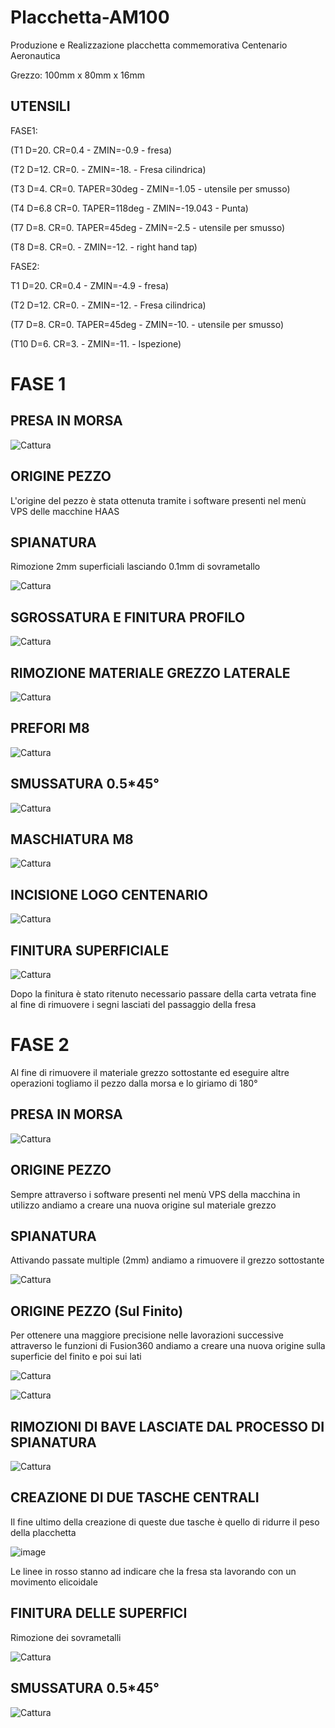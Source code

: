 # Placchetta-AM100
Produzione e Realizzazione placchetta commemorativa Centenario Aeronautica

Grezzo: 100mm x 80mm x 16mm


## UTENSILI

FASE1:

(T1 D=20. CR=0.4 - ZMIN=-0.9 - fresa)

(T2 D=12. CR=0. - ZMIN=-18. - Fresa cilindrica)

(T3 D=4. CR=0. TAPER=30deg - ZMIN=-1.05 - utensile per smusso)

(T4 D=6.8 CR=0. TAPER=118deg - ZMIN=-19.043 - Punta)

(T7 D=8. CR=0. TAPER=45deg - ZMIN=-2.5 - utensile per smusso)

(T8 D=8. CR=0. - ZMIN=-12. - right hand tap)


FASE2:

T1 D=20. CR=0.4 - ZMIN=-4.9 - fresa)

(T2 D=12. CR=0. - ZMIN=-12. - Fresa cilindrica)

(T7 D=8. CR=0. TAPER=45deg - ZMIN=-10. - utensile per smusso)

(T10 D=6. CR=3. - ZMIN=-11. - Ispezione)


# FASE 1

## PRESA IN MORSA

![Cattura](https://github.com/VincenzoHDR/Placchetta-AM100/assets/124595235/1dcea219-84bc-436c-8594-b056e18f5b61)

## ORIGINE PEZZO 

L'origine del pezzo è stata ottenuta tramite i software presenti nel menù VPS delle macchine HAAS

## SPIANATURA

Rimozione 2mm superficiali lasciando 0.1mm di sovrametallo

![Cattura](https://github.com/VincenzoHDR/Placchetta-AM100/assets/124595235/a7cb034d-8925-4543-aba7-6223c36408e5)

## SGROSSATURA E FINITURA PROFILO

![Cattura](https://github.com/VincenzoHDR/Placchetta-AM100/assets/124595235/603c59e7-7472-4525-bb14-618bd1e3e7ce)

## RIMOZIONE MATERIALE GREZZO LATERALE

![Cattura](https://github.com/VincenzoHDR/Placchetta-AM100/assets/124595235/26cf86eb-8417-4ea6-be85-b28e5a02153f)

## PREFORI M8

![Cattura](https://github.com/VincenzoHDR/Placchetta-AM100/assets/124595235/c467272f-bcea-4e69-8db5-c38758a97d45)

## SMUSSATURA 0.5*45°

![Cattura](https://github.com/VincenzoHDR/Placchetta-AM100/assets/124595235/9926bc83-9235-4744-9caa-a99fb0c598e2)

## MASCHIATURA M8

![Cattura](https://github.com/VincenzoHDR/Placchetta-AM100/assets/124595235/8c4f5b03-53d8-4521-a361-110c5c365360)

## INCISIONE LOGO CENTENARIO

![Cattura](https://github.com/VincenzoHDR/Placchetta-AM100/assets/124595235/657a74c8-54d5-4b5f-b4a9-7bac4fde5ec6)

## FINITURA SUPERFICIALE

![Cattura](https://github.com/VincenzoHDR/Placchetta-AM100/assets/124595235/4f2ec0f9-36fc-42c6-8ee9-bb9c0059a0cc)

Dopo la finitura è stato ritenuto necessario passare della carta vetrata fine al fine di rimuovere i segni lasciati del passaggio della fresa

# FASE 2

Al fine di rimuovere il materiale grezzo sottostante ed eseguire altre operazioni togliamo il pezzo dalla morsa e lo giriamo di 180°

## PRESA IN MORSA 

![Cattura](https://github.com/VincenzoHDR/Placchetta-AM100/assets/124595235/8a9d914e-38ab-4b60-9268-57d7c506b52f)

## ORIGINE PEZZO

Sempre attraverso i software presenti nel menù VPS della macchina in utilizzo andiamo a creare una nuova origine sul materiale grezzo 

## SPIANATURA

Attivando passate multiple (2mm) andiamo a rimuovere il grezzo sottostante

![Cattura](https://github.com/VincenzoHDR/Placchetta-AM100/assets/124595235/f67ff7f6-233c-484d-953d-20cab17dc440)

## ORIGINE PEZZO (Sul Finito)

Per ottenere una maggiore precisione nelle lavorazioni successive attraverso le funzioni di Fusion360 andiamo a creare una nuova origine sulla superficie del finito e poi sui lati

![Cattura](https://github.com/VincenzoHDR/Placchetta-AM100/assets/124595235/744c834d-42cd-4128-bfae-aeb637cb6bde)

![Cattura](https://github.com/VincenzoHDR/Placchetta-AM100/assets/124595235/aadbff47-7dad-4218-851c-312b8a7186c0)

## RIMOZIONI DI BAVE LASCIATE DAL PROCESSO DI SPIANATURA

![Cattura](https://github.com/VincenzoHDR/Placchetta-AM100/assets/124595235/c2832be4-0cb3-4248-a5dd-6c07942d9904)

## CREAZIONE DI DUE TASCHE CENTRALI

Il fine ultimo della creazione di queste due tasche è quello di ridurre il peso della placchetta

![image](https://github.com/VincenzoHDR/Placchetta-AM100/assets/124595235/d91e1bed-0380-4e57-880c-8ca9cc405f13)

Le linee in rosso stanno ad indicare che la fresa sta lavorando con un movimento elicoidale

## FINITURA DELLE SUPERFICI

Rimozione dei sovrametalli

![Cattura](https://github.com/VincenzoHDR/Placchetta-AM100/assets/124595235/dc2ab212-fc20-44d4-84d1-1711ddfcd02a)

## SMUSSATURA 0.5*45°

![Cattura](https://github.com/VincenzoHDR/Placchetta-AM100/assets/124595235/568cb684-233c-484a-9edf-b52506eef5ff)


















